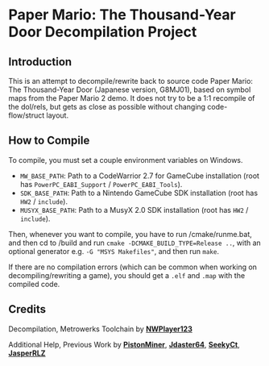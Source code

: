 # Paper Mario: The Thousand-Year Door Decompilation Project
## Introduction
This is an attempt to decompile/rewrite back to source code Paper Mario: The Thousand-Year Door (Japanese version, G8MJ01), based on symbol maps from the Paper Mario 2 demo. It does not try to be a 1:1 recompile of the dol/rels, but gets as close as possible without changing code-flow/struct layout.
## How to Compile
To compile, you must set a couple environment variables on Windows.

* `MW_BASE_PATH`: Path to a CodeWarrior 2.7 for GameCube installation (root has `PowerPC_EABI_Support` / `PowerPC_EABI_Tools`).
* `SDK_BASE_PATH`: Path to a Nintendo GameCube SDK installation (root has `HW2` / `include`).
* `MUSYX_BASE_PATH`: Path to a MusyX 2.0 SDK installation (root has `HW2` / `include`).

Then, whenever you want to compile, you have to run /cmake/runme.bat, and then cd to /build and run `cmake -DCMAKE_BUILD_TYPE=Release ..`, with an optional generator e.g. `-G "MSYS Makefiles"`, and then run `make`.

If there are no compilation errors (which can be common when working on decompiling/rewriting a game), you should get a `.elf` and `.map` with the compiled code.
## Credits
Decompilation, Metrowerks Toolchain by **[NWPlayer123](https://github.com/NWPlayer123)**

Additional Help, Previous Work by **[PistonMiner](https://github.com/PistonMiner)**, **[Jdaster64](https://github.com/jdaster64)**, **[SeekyCt](https://github.com/SeekyCt)**, **[JasperRLZ](https://github.com/magcius)**
